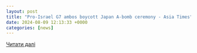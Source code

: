 ```yaml
---
layout: post
title: "Pro-Israel G7 ambos boycott Japan A-bomb ceremony - Asia Times"
date: 2024-08-09 12:13:33 +0000
categories: [news]
---
```


[Читати далі](https://asiatimes.com/2024/08/pro-israel-g7-ambos-boycott-japan-a-bomb-ceremony/)
